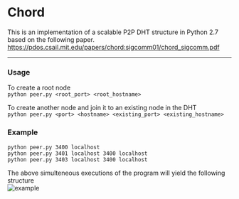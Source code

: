 # Chord
This is an implementation of a scalable P2P DHT structure in Python 2.7 based on the following paper.
https://pdos.csail.mit.edu/papers/chord:sigcomm01/chord_sigcomm.pdf
_________________

### Usage

To create a root node  
`python peer.py <root_port> <root_hostname>`

To create another node and join it to an existing node in the DHT  
`python peer.py <port> <hostname> <existing_port> <existing_hostname>`

### Example

`python peer.py 3400 localhost`  
`python peer.py 3401 localhost 3400 localhost`  
`python peer.py 3403 localhost 3400 localhost`  

The above simulteneous executions of the program will yield the following structure  
![example](https://raw.githubusercontent.com/mmdmz/chord/master/example.png)

